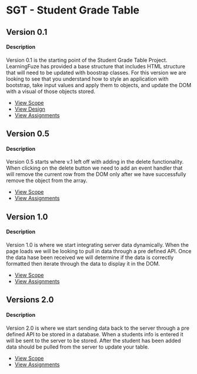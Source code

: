 # SGT - Student Grade Table

## Version 0.1
#### Description
Version 0.1 is the starting point of the Student Grade Table Project. LearningFuze has provided a base structure that
includes HTML structure that will need to be updated with boostrap classes. For this version we are looking to see that you
understand how to style an application with bootstrap, take input values and apply them to objects, and update the DOM
with a visual of those objects stored.

- <a href="https://github.com/Learning-Fuze/SGT/tree/v.1#scope">View Scope</a>
- <a href="https://github.com/Learning-Fuze/SGT/tree/v.1#design">View Design</a>
- <a href="https://github.com/Learning-Fuze/SGT/tree/v.1#assignments---aka-criteria-for-success-on-this-version-of-the-project">View Assignments</a>

## Version 0.5
#### Description
Version 0.5 starts where v.1 left off with adding in the delete functionality. When clicking on the delete button we need to add an event handler that will remove the current row
from the DOM only after we have successfully remove the object from the array.

- <a href="https://github.com/Learning-Fuze/SGT/tree/v.5/README.md#scope">View Scope</a>
- <a href="https://github.com/Learning-Fuze/SGT/tree/v.5/README.md#assignments---aka-criteria-for-success-on-this-version-of-the-project">View Assignments</a>

## Version 1.0
#### Description
Version 1.0 is where we start integrating server data dynamically. When the page loads we will be looking to pull in data through a pre defined API. Once the data hase been received
we will determine if the data is correctly formatted then iterate through the data to display it in the DOM.

- <a href="https://github.com/Learning-Fuze/SGT/tree/v1.0#scope">View Scope</a>
- <a href="https://github.com/Learning-Fuze/SGT/tree/v1.0#assignments---aka-criteria-for-success-on-this-version-of-the-project">View Assignments</a>

## Versions 2.0
#### Description
Version 2.0 is where we start sending data back to the server through a pre defined API to be stored in a database. When a students info is entered it will be sent to the server to be stored. After the student has been added data should be pulled from the server to update your table.

- <a href="https://github.com/Learning-Fuze/SGT/tree/v2.0#scope">View Scope</a>
- <a href="https://github.com/Learning-Fuze/SGT/tree/v2.0#assignments---aka-criteria-for-success-on-this-version-of-the-project">View Assignments</a>